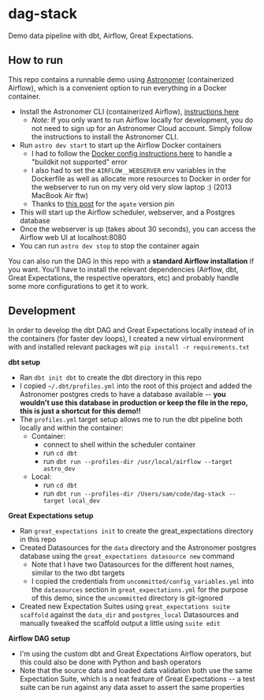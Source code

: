 # dag-stack

Demo data pipeline with dbt, Airflow, Great Expectations.


## How to run

 This repo contains a runnable demo using [Astronomer](https://www.astronomer.io/) (containerized Airflow), which is a convenient option to run everything in a Docker container.
* Install the Astronomer CLI (containerized Airflow), [instructions here](https://www.astronomer.io/docs/cloud/stable/develop/cli-quickstart)
  * *Note:* If you only want to run Airflow locally for development, you do not need to sign up for an Astronomer Cloud account. Simply follow the instructions to install the Astronomer CLI.
* Run `astro dev start` to start up the Airflow Docker containers
  * I had to follow the [Docker config instructions here](https://forum.astronomer.io/t/buildkit-not-supported-by-daemon-error-command-docker-build-t-airflow-astro-bcb837-airflow-latest-failed-failed-to-execute-cmd-exit-status-1/857) to handle a "buildkit not supported" error
  * I also had to set the `AIRFLOW__WEBSERVER` env variables in the Dockerfile as well as allocate more resources to Docker in order for the webserver to run on my very old very slow laptop :) (2013 MacBook Air ftw)
  * Thanks to [this post](https://dev.to/corissa/2-critical-things-about-dbt-0-19-0-installation-20j) for the `agate` version pin
* This will start up the Airflow scheduler, webserver, and a Postgres database
* Once the webserver is up (takes about 30 seconds), you can access the Airflow web UI at localhost:8080
* You can run `astro dev stop` to stop the container again

You can also run the DAG in this repo with a **standard Airflow installation** if you want. You'll have to install the relevant dependencies (Airflow, dbt, Great Expectations, the respective operators, etc) and probably handle some more configurations to get it to work.

## Development

In order to develop the dbt DAG and Great Expectations locally instead of in the containers (for faster dev loops), I created a new virtual environment with and installed relevant packages wit `pip install -r requirements.txt`

**dbt setup**

- Ran `dbt init dbt` to create the dbt directory in this repo
- I copied `~/.dbt/profiles.yml` into the root of this project and added the Astronomer postgres creds to have a database available -- **you wouldn't use this database in production or keep the file in the repo, this is just a shortcut for this demo!!**
- The `profiles.yml` target setup allows me to run the dbt pipeline both locally and within the container:
  - Container:
    - connect to shell within the scheduler container
    - run `cd dbt`
    - run `dbt run --profiles-dir /usr/local/airflow --target astro_dev`
  - Local:
    - run `cd dbt`
    - run `dbt run --profiles-dir /Users/sam/code/dag-stack --target local_dev`

**Great Expectations setup**

- Ran `great_expectations init` to create the great_expectations directory in this repo
- Created Datasources for the `data` directory and the Astronomer postgres database using the `great_expectations datasource new` command
  - Note that I have two Datasources for the different host names, similar to the two dbt targets
  - I copied the credentials from `uncommitted/config_variables.yml` into the `datasources` section in `great_expectations.yml` for the purpose of this demo, since the `uncommitted` directory is git-ignored
- Created new Expectation Suites using `great_expectations suite scaffold` against the `data_dir` and `postgres_local` Datasources and manually tweaked the scaffold output a little using `suite edit`

**Airflow DAG setup**

- I'm using the custom dbt and Great Expectations Airflow operators, but this could also be done with Python and bash operators
- Note that the source data and loaded data validation both use the same Expectation Suite, which is a neat feature of Great Expectations -- a test suite can be run against any data asset to assert the same properties
